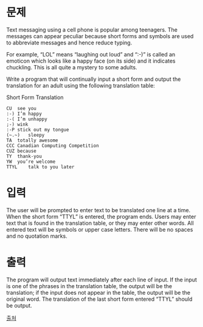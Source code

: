 # 문제

Text messaging using a cell phone is popular among teenagers. The messages can appear peculiar because short forms and symbols are used to abbreviate messages and hence reduce typing.

For example, “LOL” means “laughing out loud” and “:-)” is called an emoticon which looks like a happy face (on its side) and it indicates chuckling. This is all quite a mystery to some adults.

Write a program that will continually input a short form and output the translation for an adult using the following translation table:

Short Form	Translation
```
CU	see you
:-)	I’m happy
:-(	I’m unhappy
;-)	wink
:-P	stick out my tongue
(~.~)	sleepy
TA	totally awesome
CCC	Canadian Computing Competition
CUZ	because
TY	thank-you
YW	you’re welcome
TTYL	talk to you later
```

# 입력

The user will be prompted to enter text to be translated one line at a time. When the short form “TTYL” is entered, the program ends. Users may enter text that is found in the translation table, or they may enter other words. All entered text will be symbols or upper case letters. There will be no spaces and no quotation marks.

# 출력

The program will output text immediately after each line of input. If the input is one of the phrases in the translation table, the output will be the translation; if the input does not appear in the table, the output will be the original word. The translation of the last short form entered “TTYL” should be output.

[출처](https://www.acmicpc.net/problem/6841)
